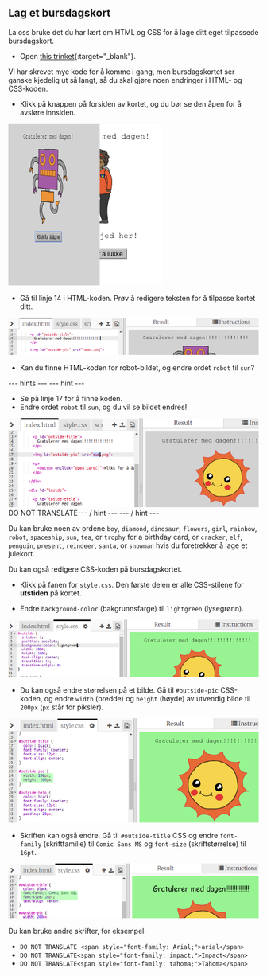 ## Lag et bursdagskort

La oss bruke det du har lært om HTML og CSS for å lage ditt eget tilpassede bursdagskort.

+ Open [this trinket](https://trinket.io/html/b33e4f4ca8){:target="_blank"}.

Vi har skrevet mye kode for å komme i gang, men bursdagskortet ser ganske kjedelig ut så langt, så du skal gjøre noen endringer i HTML- og CSS-koden.

+ Klikk på knappen på forsiden av kortet, og du bør se den åpen for å avsløre innsiden.

![skjermbilde](images/birthday-click.png)

+ Gå til linje 14 i HTML-koden. Prøv å redigere teksten for å tilpasse kortet ditt.

![skjermbilde](images/birthday-card-html.png)

+ Kan du finne HTML-koden for robot-bildet, og endre ordet `robot` til `sun`?

\--- hints \--- \--- hint \---

+ Se på linje 17 for å finne koden.
+ Endre ordet `robot` til `sun`, og du vil se bildet endres!

![skjermbilde](images/birthday-card-sun.png) DO NOT TRANSLATE\--- / hint \--- \--- / hint \---

Du kan bruke noen av ordene `boy`, `diamond`, `dinosaur`, `flowers`, `girl`, `rainbow`, `robot`, `spaceship`, `sun`, `tea`, or `trophy` for a birthday card, or `cracker`, `elf`, `penguin`, `present`, `reindeer`, `santa`, or `snowman` hvis du foretrekker å lage et julekort.

Du kan også redigere CSS-koden på bursdagskortet.

+ Klikk på fanen for `style.css`. Den første delen er alle CSS-stilene for **utstiden** på kortet.

+ Endre `background-color` (bakgrunnsfarge) til `lightgreen` (lysegrønn).

![skjermbilde](images/birthday-card-outside.png)

+ Du kan også endre størrelsen på et bilde. Gå til `#outside-pic` CSS-koden, og endre `width` (bredde) og `height` (høyde) av utvendig bilde til `200px` (`px` står for piksler).

![skjermbilde](images/birthday-card-size.png)

+ Skriften kan også endre. Gå til `#outside-title` CSS og endre `font-family` (skriftfamilie) til `Comic Sans MS` og `font-size` (skriftstørrelse) til `16pt`.

![skjermbilde](images/birthday-card-font.png)

Du kan bruke andre skrifter, for eksempel:

+ `DO NOT TRANSLATE <span style="font-family: Arial;">arial</span>`
+ `DO NOT TRANSLATE<span style="font-family: impact;">Impact</span>`
+ `DO NOT TRANSLATE<span style="font-family: tahoma;">Tahoma</span>`